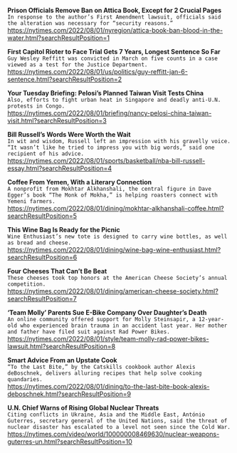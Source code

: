 **Prison Officials Remove Ban on Attica Book, Except for 2 Crucial Pages**\
`In response to the author’s First Amendment lawsuit, officials said the alteration was necessary for “security reasons.”`\
https://nytimes.com/2022/08/01/nyregion/attica-book-ban-blood-in-the-water.html?searchResultPosition=1

**First Capitol Rioter to Face Trial Gets 7 Years, Longest Sentence So Far**\
`Guy Wesley Reffitt was convicted in March on five counts in a case viewed as a test for the Justice Department.`\
https://nytimes.com/2022/08/01/us/politics/guy-reffitt-jan-6-sentence.html?searchResultPosition=2

**Your Tuesday Briefing: Pelosi’s Planned Taiwan Visit Tests China**\
`Also, efforts to fight urban heat in Singapore and deadly anti-U.N. protests in Congo.`\
https://nytimes.com/2022/08/01/briefing/nancy-pelosi-china-taiwan-visit.html?searchResultPosition=3

**Bill Russell’s Words Were Worth the Wait**\
`In wit and wisdom, Russell left an impression with his gravelly voice. “It wasn’t like he tried to impress you with big words,” said one recipient of his advice.`\
https://nytimes.com/2022/08/01/sports/basketball/nba-bill-russell-essay.html?searchResultPosition=4

**Coffee From Yemen, With a Literary Connection**\
`A nonprofit from Mokhtar Alkhanshali, the central figure in Dave Egger’s book “The Monk of Mokha,” is helping roasters connect with Yemeni farmers.`\
https://nytimes.com/2022/08/01/dining/mokhtar-alkhanshali-coffee.html?searchResultPosition=5

**This Wine Bag Is Ready for the Picnic**\
`Wine Enthusiast’s new tote is designed to carry wine bottles, as well as bread and cheese.`\
https://nytimes.com/2022/08/01/dining/wine-bag-wine-enthusiast.html?searchResultPosition=6

**Four Cheeses That Can’t Be Beat**\
`These cheeses took top honors at the American Cheese Society’s annual competition.`\
https://nytimes.com/2022/08/01/dining/american-cheese-society.html?searchResultPosition=7

**‘Team Molly’ Parents Sue E-Bike Company Over Daughter’s Death**\
`An online community offered support for Molly Steinsapir, a 12-year-old who experienced brain trauma in an accident last year. Her mother and father have filed suit against Rad Power Bikes.`\
https://nytimes.com/2022/08/01/style/team-molly-rad-power-bikes-lawsuit.html?searchResultPosition=8

**Smart Advice From an Upstate Cook**\
`“To the Last Bite,” by the Catskills cookbook author Alexis deBoschnek, delivers alluring recipes that help solve cooking quandaries.`\
https://nytimes.com/2022/08/01/dining/to-the-last-bite-book-alexis-deboschnek.html?searchResultPosition=9

**U.N. Chief Warns of Rising Global Nuclear Threats**\
`Citing conflicts in Ukraine, Asia and the Middle East, António Guterres, secretary general of the United Nations, said the threat of nuclear disaster has escalated to a level not seen since the Cold War.`\
https://nytimes.com/video/world/100000008469630/nuclear-weapons-guterres-un.html?searchResultPosition=10

